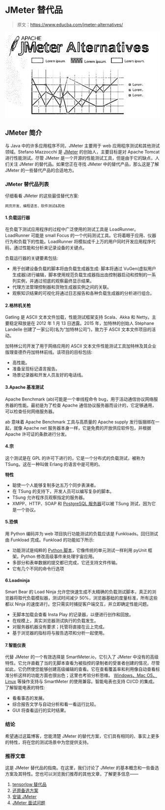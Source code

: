 # JMeter 替代品

> 原文：<https://www.educba.com/jmeter-alternatives/>

![JMeter Alternatives](img/7b0ffb76870eb7fdce399bd6fbf5b513.png)



## JMeter 简介

与 Java 中的许多应用程序不同，JMeter 主要用于 web 应用程序测试和其他测试领域。Stefano Mazzocchi 是 [JMeter](https://www.educba.com/what-is-jmeter/) 的创始人，主要目标是对 Apache Tomcat 进行性能测试。尽管 JMeter 是一个开源的性能测试工具，但是由于它的缺点，人们关注 JMeter 的替代品。如果您正在寻找 JMeter 中的替代产品，那么这是了解 JMeter 的一些替代产品的合适地方。

### JMeter 替代品列表

仔细看看 JMeter 的这些最佳替代方案:

<small>网页开发、编程语言、软件测试&其他</small>

#### 1.负载运行器

在负载下测试应用程序的过程中广泛使用的测试工具是 LoadRunner。LoadRunner 可能是 small Focus 的一个代码测试工具。它将着眼于应用、仪器行为和负载下的性能。LoadRunner 将模拟成千上万的用户同时开发应用程序代码，通过性能和分析来记录设备的关键点。

负载运行器的关键要素包括:

*   用于创建设备负载的脚本将由负载生成器生成:
    脚本将通过 VuGen(虚拟用户生成器)进行编辑，脚本使用规范负载生成器指出由控制器启动和控制的一系列实例，并通过彻底的观察最终显示结果。
*   代理方法管理控制器和货物生成器实例之间的关联。
*   观察知识结果的可视化将通过日志报告和各种负载生成器的分析进行组合。

#### 2.格林机关枪

Gatling 是 ASCII 文本文件加载，性能测试框架支持 Scala、Akka 和 Netty。主要稳定释放是在 2012 年 1 月 13 日透露。2015 年，加特林的创始人 Stéphane Landelle 创建了一家公司(名为“加特林公司”)，致力于 ASCII 文本文件项目的活动。

加特林公司开发了用于网络应用的 ASCII 文本文件性能测试工具加特林及其企业版理查德乔丹加特林前线。该项目的目标包括:

*   高性能。
*   准备呈现标记语言报告。
*   场景记录器和开发人员友好的电话线。

#### 3.Apache 基准测试

Apache Benchmark (ab)可能是一个单线程命令 bug，用于活动通信协议网络服务器的性能。最初是为了检查 Apache 通信协议服务器而设计的，它足够通用，可以检查任何网络服务器。

ab 意味着 Apache Benchmark 工具与高质量的 Apache supply 发行版捆绑在一起，就像 Apache net 服务器本身一样，它是免费的开放供应软件包，并根据 Apache 许可证的条款进行分发。

#### 4.宗

这个测试是在 GPL 的许可下进行的，它是一个分布式的负载测试，被称为 TSung。这在一种叫做 Erlang 的语言中是可用的。

**特性**

*   聪使一个人能够复制多达五万个同步表演者。
*   在 TSung 的支持下，开发人员可以编写复杂的脚本。
*   TSung 允许程序员观察指定的服务器。
*   XMPP、HTTP、SOAP 和 [PostgreSQL 服务器](https://www.educba.com/install-postgresql/)可以被 TSung 测试，因为它是一个协议。

#### 5.恐惧

用 Python 编码并为 web 项目执行功能测试的负载应该是 Funkloads。回归测试由 Funkload 完成。Funkload 的功能如下所示:

*   功能测试是纯粹的 [Python 脚本](https://www.educba.com/python-scripting-language/)，它像传统的单元测试一样利用 pyUnit 框架。Python 修改高级事件来处理宇宙应用。
*   多部分和表单数据的提交都已完成，它还支持文件传输。
*   它有几个不同的命令行选项

#### 6.Loadninja

Smart Bear 的 Load Ninja 允许您快速生成不太精确的负载测试脚本，真正的浏览器将取代负载模拟器，测试时间减少 50%，浏览器基础的度量标准，所有这些都以 Ninja 的速度进行。您只需实时捕捉客户端交互，并立即确定性能问题。

*   无脚本加载会查看 Insta Play 的记录器，以便进行创作和回放。
*   在规模上，真实浏览器测试执行的负载发生。
*   对服务器机器没有要求；托管将直接在云上完成。
*   基于浏览器的指标将与报告选项和分析一起使用。

#### 7.智能仪表

代替 JMeter 的一个有效选择是 SmartMeter.io，它引入了 JMeter 中没有的高级特性。它允许直截了当的无脚本查看为被指控的录制者的受害者创建的情况，尽管如此，它仍然使您能够创建高级编辑的查看。它在查看覆盖率和利用像自动查看标准分析这样的功能方面也很出色；这里也考验分析思维。 [Windows、Mac OS、Linux](https://www.educba.com/linux-vs-mac-vs-windows/) 等操作支持与 SmartMeter 的使用兼容。智能电表也支持 CI/CD 的集成。了解智能电表的特性:

*   看看事态的发展。
*   综合报告文学与自动分析和看一看运行比较。
*   GUI 将查看运行的实时结果。

### 结论

希望通过这篇博客，您能清楚 JMeter 的替代方案，它们具有相同的、事实上更多的特性，将在您的测试场景中为您提供支持。

### 推荐文章

这是 JMeter 替代品的指南。在这里，我们讨论了 JMeter 的基本概念和一些备选方案及其特性。您也可以浏览我们推荐的其他文章，了解更多信息——

1.  [tensorlow 替代品](https://www.educba.com/tensorflow-alternatives/)
2.  [还原备选方案](https://www.educba.com/redux-alternatives/)
3.  [安装 JMeter](https://www.educba.com/install-jmeter/)
4.  [JMeter 面试问题](https://www.educba.com/jmeter-interview-questions/)